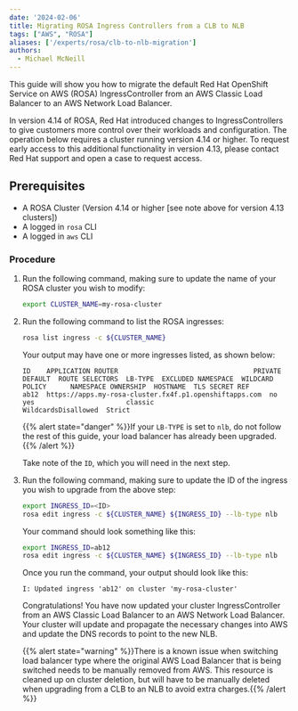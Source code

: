 ```yaml
---
date: '2024-02-06'
title: Migrating ROSA Ingress Controllers from a CLB to NLB
tags: ["AWS", "ROSA"]
aliases: ['/experts/rosa/clb-to-nlb-migration']
authors:
  - Michael McNeill
---
```


This guide will show you how to migrate the default Red Hat OpenShift Service on AWS (ROSA) IngressController from an AWS Classic Load Balancer to an AWS Network Load Balancer. 

In version 4.14 of ROSA, Red Hat introduced changes to IngressControllers to give customers more control over their workloads and configuration. The operation below requires a cluster running version 4.14 or higher. To request early access to this additional functionality in version 4.13, please contact Red Hat support and open a case to request access.

## Prerequisites

* A ROSA Cluster (Version 4.14 or higher [see note above for version 4.13 clusters])
* A logged in `rosa` CLI
* A logged in `aws` CLI

### Procedure

1. Run the following command, making sure to update the name of your ROSA cluster you wish to modify:

    ```bash
    export CLUSTER_NAME=my-rosa-cluster
    ```

1. Run the following command to list the ROSA ingresses:

    ```bash
    rosa list ingress -c ${CLUSTER_NAME}
    ```

    Your output may have one or more ingresses listed, as shown below:

    ```
    ID    APPLICATION ROUTER                                  PRIVATE  DEFAULT  ROUTE SELECTORS  LB-TYPE  EXCLUDED NAMESPACE  WILDCARD POLICY      NAMESPACE OWNERSHIP  HOSTNAME  TLS SECRET REF
    ab12  https://apps.my-rosa-cluster.fx4f.p1.openshiftapps.com  no       yes                       classic                      WildcardsDisallowed  Strict
    ```

    {{% alert state="danger" %}}If your `LB-TYPE` is set to `nlb`, do not follow the rest of this guide, your load balancer has already been upgraded.{{% /alert %}}

    Take note of the `ID`, which you will need in the next step.

1. Run the following command, making sure to update the ID of the ingress you wish to upgrade from the above step:

    ```bash
    export INGRESS_ID=<ID>
    rosa edit ingress -c ${CLUSTER_NAME} ${INGRESS_ID} --lb-type nlb
    ```

    Your command should look something like this:
    ```bash
    export INGRESS_ID=ab12
    rosa edit ingress -c ${CLUSTER_NAME} ${INGRESS_ID} --lb-type nlb
    ```

    Once you run the command, your output should look like this:

    ```text
    I: Updated ingress 'ab12' on cluster 'my-rosa-cluster'
    ```

    Congratulations! You have now updated your cluster IngressController from an AWS Classic Load Balancer to an AWS Network Load Balancer. Your cluster will update and propagate the necessary changes into AWS and update the DNS records to point to the new NLB.

    {{% alert state="warning" %}}There is a known issue when switching load balancer type where the original AWS Load Balancer that is being switched needs to be manually removed from AWS. This resource is cleaned up on cluster deletion, but will have to be manually deleted when upgrading from a CLB to an NLB to avoid extra charges.{{% /alert %}}
